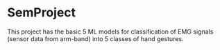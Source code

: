 # SemProject
This project has the basic 5 ML models for classification of EMG signals (sensor data from arm-band) into 5 classes of hand gestures.
